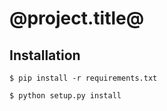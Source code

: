 @project.title@
==============================================================================

Installation
------------

```
$ pip install -r requirements.txt

$ python setup.py install
```
